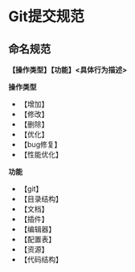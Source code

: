 # Git提交规范

## 	命名规范

**【操作类型】【功能】<具体行为描述>**

**操作类型**

* 【增加】
* 【修改】
* 【删除】
* 【优化】
* 【bug修复】
* 【性能优化】

**功能**

* 【git】
* 【目录结构】
* 【文档】
* 【插件】
* 【编辑器】
* 【配置表】
* 【资源】
* 【代码结构】

